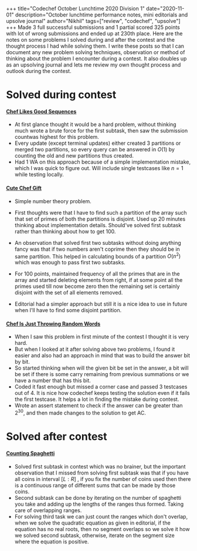 +++
title="Codechef October Lunchtime 2020 Division 1"
date="2020-11-01"
description="October lunchtime performance notes, mini editorials and upsolve journal"
author="Nikhil"
tags=["review", "codechef", "upsolve"]
+++
Made 3 full successful submissions and 1 partial scored 325 points with lot of wrong submissions and ended up at 230th place. Here are the notes on some problems I solved during and after the contest and the thought process I had while solving them. I write these posts so that I can document any new problem solving techniques, observation or method of thinking about the problem I encounter during a contest. It also doubles up as an upsolving journal and lets me review my own thought process and outlook during the contest.
# Solved during contest

#### [Chef Likes Good Sequences](https://www.codechef.com/LTIME89A/problems/GSUB)
- At first glance thought it would be a hard problem, without thinking much wrote a brute force for the first subtask, then saw the submission countwas highest for this problem.
- Every update (except terminal updates) either created 3 partitions or merged two partitions, so every query can be answered in $O(1)$ by counting the old and new partitions thus created.
- Had 1 WA on this approach because of a simple implementation mistake, which I was quick to figure out. Will include single testcases like $n=1$ while testing locally.

#### [Cute Chef Gift](https://www.codechef.com/LTIME89A/problems/COPAR)
- Simple number theory problem.
- First thoughts were that I have to find such a partition of the array such that set of primes of both the partitions is disjoint. Used up 20 minutes thinking about implementation details. Should've solved first subtask rather than thinking about how to get 100.

- An observation that solved first two subtasks without doing anything fancy was that if two numbers aren't coprime then they should be in same partition. This helped in calculating bounds of a partition $O(n^2)$ which was enough to pass first two subtasks.

- For 100 points, maintained frequency of all the primes that are in the array and started deleting elements from right, if at some point all the primes used till now become zero then the remaining set is certainly disjoint with the set of all elements removed.
- Editorial had a simpler approach but still it is a nice idea to use in future when I'll have to find some disjoint partition.

#### [Chef Is Just Throwing Random Words](https://www.codechef.com/LTIME89A/problems/SSO)
- When I saw this problem in first minute of the contest I thought it is very hard.
- But when I looked at it after solving above two problems, I found it easier and also had an approach in mind that was to build the answer bit by bit.
- So started thinking when will the given bit be set in the answer, a bit will be set if there is some carry remaining from previous summations or we have a number that has this bit.
- Coded it fast enough but missed a corner case and passed 3 testcases out of 4. It is nice how codechef keeps testing the solution even if it fails the first testcase. It helps a lot in finding the mistake during contest.
- Wrote an assert statement to check if the answer can be greater than $2^{30}$, and then made changes to the solution to get AC.

# Solved after contest

#### [Counting Spaghetti](https://www.codechef.com/LTIME89A/problems/CDSUMS)
- Solved first subtask in contest which was no brainer, but the important observation that I missed from solving first subtask was that if you have all coins in interval $[L:R]$ , if you fix the number of coins used then there is a continuous range of different sums that can be made by those coins.
- Second subtask can be done by iterating on the number of spaghetti you take and adding up the lengths of the ranges thus formed. Taking care of overlapping ranges.
- For solving third task we can just count the ranges which don't overlap, when we solve the quadratic equation as given in editorial, if the equation has no real roots, then no segment overlaps so we solve it how we solved second subtask, otherwise, iterate on the segment size where the equation is positive. 

